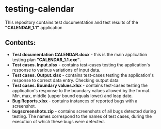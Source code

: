# testing-calendar
This repository contains test documentation and test results of the **"CALENDAR_1.1"** application

## Contents:
- **Test documentation CALENDAR.docx** - this is the main application testing plan **"CALENDAR_1.1.exe"**.
- **Test cases. Input.xlsx** - contains test-cases testing the application's response to various variations of input data.
- **Test cases. Output.xlsx** - contains test-cases testing the application's response to correct data entry. Сhecking output data
- **Test cases. Boundary values.xlsx** - contains test-cases testing the application's response to the boundary values allowed by the format. Min, max, middle (upper bound equals lower) and leap date.
- **Bug Reports.xlsx** - contains instances of reported bugs with a screenshot.
- **bugscreenshots.zip** - contains screenshots of all bugs detected during testing. The names correspond to the names of test cases, during the execution of which these bugs were detected.
